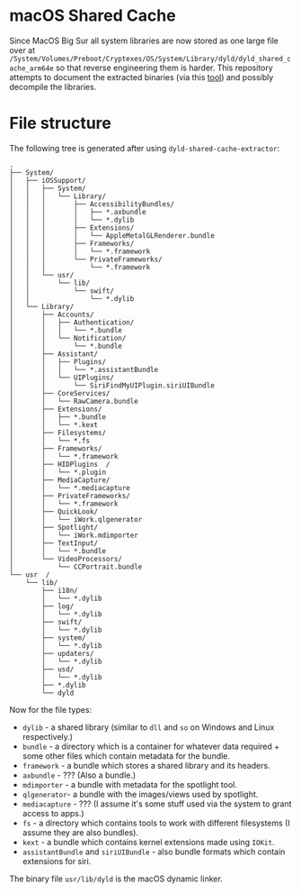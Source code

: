 # macOS Shared Cache
Since MacOS Big Sur all system libraries are now stored as one large file over at `/System/Volumes/Preboot/Cryptexes/OS/System/Library/dyld/dyld_shared_cache_arm64e` so that reverse engineering them is harder.
This repository attempts to document the extracted binaries (via this [tool](https://github.com/keith/dyld-shared-cache-extractor)) and possibly decompile the libraries.

# File structure
The following tree is generated after using `dyld-shared-cache-extractor`:
```
.
├── System/
│   ├── iOSSupport/
│   │   ├── System/
│   │   │   └── Library/
│   │   │       ├── AccessibilityBundles/
│   │   │       │   ├── *.axbundle
│   │   │       │   └── *.dylib
│   │   │       ├── Extensions/
│   │   │       │   └── AppleMetalGLRenderer.bundle
│   │   │       ├── Frameworks/
│   │   │       │   └── *.framework
│   │   │       └── PrivateFrameworks/
│   │   │           └── *.framework
│   │   └── usr/
│   │       └── lib/
│   │           └── swift/
│   │               └── *.dylib
│   └── Library/
│       ├── Accounts/
│       │   ├── Authentication/
│       │   │   └── *.bundle
│       │   └── Notification/
│       │       └── *.bundle
│       ├── Assistant/
│       │   ├── Plugins/
│       │   │   └── *.assistantBundle
│       │   └── UIPlugins/
│       │       └── SiriFindMyUIPlugin.siriUIBundle
│       ├── CoreServices/
│       │   └── RawCamera.bundle
│       ├── Extensions/
│       │   ├── *.bundle
│       │   └── *.kext
│       ├── Filesystems/
│       │   └── *.fs
│       ├── Frameworks/
│       │   └── *.framework
│       ├── HIDPlugins  /
│       │   └── *.plugin
│       ├── MediaCapture/
│       │   └── *.mediacapture
│       ├── PrivateFrameworks/
│       │   └── *.framework
│       ├── QuickLook/
│       │   └── iWork.qlgenerator
│       ├── Spotlight/
│       │   └── iWork.mdimporter
│       ├── TextInput/
│       │   └── *.bundle
│       └── VideoProcessors/
│           └── CCPortrait.bundle
└── usr  /
    └── lib/
        ├── i18n/
        │   └── *.dylib
        ├── log/
        │   └── *.dylib
        ├── swift/
        │   └── *.dylib
        ├── system/
        │   └── *.dylib
        ├── updaters/
        │   └── *.dylib
        ├── usd/
        │   └── *.dylib
        ├── *.dylib
        └── dyld
```

Now for the file types:
- `dylib` - a shared library (similar to `dll` and `so` on Windows and Linux respectively.)
- `bundle` - a directory which is a container for whatever data required + some other files which contain metadata for the bundle.
- `framework` - a bundle which stores a shared library and its headers.
- `axbundle` - ??? (Also a bundle.)
- `mdimporter` - a bundle with metadata for the spotlight tool.
- `qlgenerator`- a bundle with the images/views used by spotlight.
- `mediacapture` - ??? (I assume it's some stuff used via the system to grant access to apps.)
- `fs` - a directory which contains tools to work with different filesystems (I assume they are also bundles).
- `kext` - a bundle which contains kernel extensions made using `IOKit`.
- `assistantBundle` and `siriUIBundle` - also bundle formats which contain extensions for siri.

The binary file `usr/lib/dyld` is the macOS dynamic linker.